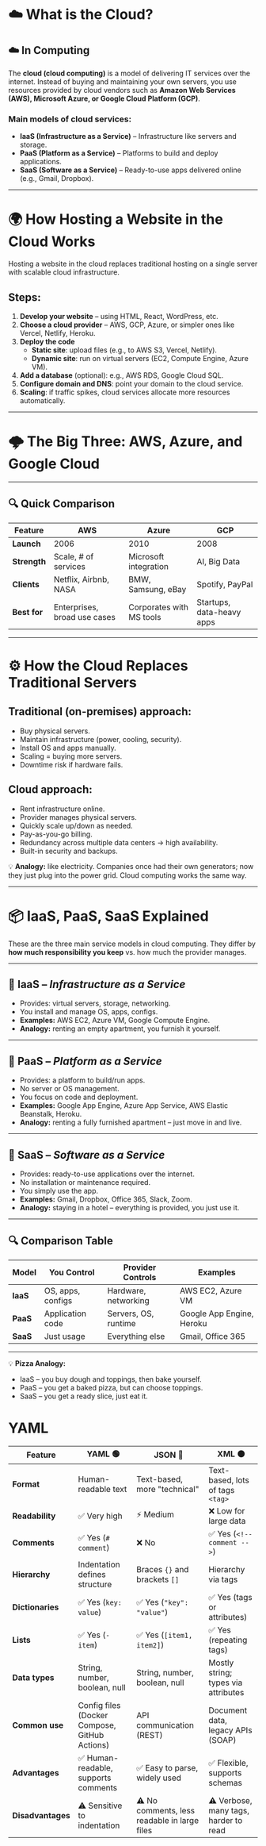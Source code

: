 # ☁️ What is the Cloud?

## ☁️ In Computing
The **cloud (cloud computing)** is a model of delivering IT services over the internet. Instead of buying and maintaining your own servers, you use resources provided by cloud vendors such as **Amazon Web Services (AWS), Microsoft Azure, or Google Cloud Platform (GCP)**.

### Main models of cloud services:
- **IaaS (Infrastructure as a Service)** – Infrastructure like servers and storage.  
- **PaaS (Platform as a Service)** – Platforms to build and deploy applications.  
- **SaaS (Software as a Service)** – Ready-to-use apps delivered online (e.g., Gmail, Dropbox).  

---

# 🌍 How Hosting a Website in the Cloud Works

Hosting a website in the cloud replaces traditional hosting on a single server with scalable cloud infrastructure.

## Steps:
1. **Develop your website** – using HTML, React, WordPress, etc.  
2. **Choose a cloud provider** – AWS, GCP, Azure, or simpler ones like Vercel, Netlify, Heroku.  
3. **Deploy the code**  
   - **Static site**: upload files (e.g., to AWS S3, Vercel, Netlify).  
   - **Dynamic site**: run on virtual servers (EC2, Compute Engine, Azure VM).  
4. **Add a database** (optional): e.g., AWS RDS, Google Cloud SQL.  
5. **Configure domain and DNS**: point your domain to the cloud service.  
6. **Scaling**: if traffic spikes, cloud services allocate more resources automatically.  

---

# 🌩️ The Big Three: AWS, Azure, and Google Cloud

---

## 🔍 Quick Comparison
| Feature | AWS | Azure | GCP |
|---------|-----|-------|-----|
| **Launch** | 2006 | 2010 | 2008 |
| **Strength** | Scale, # of services | Microsoft integration | AI, Big Data |
| **Clients** | Netflix, Airbnb, NASA | BMW, Samsung, eBay | Spotify, PayPal |
| **Best for** | Enterprises, broad use cases | Corporates with MS tools | Startups, data-heavy apps |

---

# ⚙️ How the Cloud Replaces Traditional Servers

## Traditional (on-premises) approach:
- Buy physical servers.  
- Maintain infrastructure (power, cooling, security).  
- Install OS and apps manually.  
- Scaling = buying more servers.  
- Downtime risk if hardware fails.  

## Cloud approach:
- Rent infrastructure online.  
- Provider manages physical servers.  
- Quickly scale up/down as needed.  
- Pay-as-you-go billing.  
- Redundancy across multiple data centers → high availability.  
- Built-in security and backups.  

💡 **Analogy:** like electricity. Companies once had their own generators; now they just plug into the power grid. Cloud computing works the same way.  

---

# 📦 IaaS, PaaS, SaaS Explained

These are the three main service models in cloud computing. They differ by **how much responsibility you keep** vs. how much the provider manages.

---

## 🔹 IaaS – *Infrastructure as a Service*
- Provides: virtual servers, storage, networking.  
- You install and manage OS, apps, configs.  
- **Examples:** AWS EC2, Azure VM, Google Compute Engine.  
- **Analogy:** renting an empty apartment, you furnish it yourself.  

---

## 🔹 PaaS – *Platform as a Service*
- Provides: a platform to build/run apps.  
- No server or OS management.  
- You focus on code and deployment.  
- **Examples:** Google App Engine, Azure App Service, AWS Elastic Beanstalk, Heroku.  
- **Analogy:** renting a fully furnished apartment – just move in and live.  

---

## 🔹 SaaS – *Software as a Service*
- Provides: ready-to-use applications over the internet.  
- No installation or maintenance required.  
- You simply use the app.  
- **Examples:** Gmail, Dropbox, Office 365, Slack, Zoom.  
- **Analogy:** staying in a hotel – everything is provided, you just use it.  

---

## 🔍 Comparison Table

| Model | You Control | Provider Controls | Examples |
|-------|-------------|-------------------|----------|
| **IaaS** | OS, apps, configs | Hardware, networking | AWS EC2, Azure VM |
| **PaaS** | Application code | Servers, OS, runtime | Google App Engine, Heroku |
| **SaaS** | Just usage | Everything else | Gmail, Office 365 |

---

💡 **Pizza Analogy:**  
- IaaS – you buy dough and toppings, then bake yourself.  
- PaaS – you get a baked pizza, but can choose toppings.  
- SaaS – you get a ready slice, just eat it.  

# YAML 

| Feature             | YAML 🟢                                   | JSON 🔵                           | XML 🟠                               |
|--------------------|------------------------------------------|---------------------------------|-------------------------------------|
| **Format**          | Human-readable text                        | Text-based, more "technical"    | Text-based, lots of tags `<tag>`    |
| **Readability**     | ✅ Very high                               | ⚡ Medium                        | ❌ Low for large data                |
| **Comments**        | ✅ Yes (`# comment`)                        | ❌ No                             | ✅ Yes (`<!-- comment -->`)          |
| **Hierarchy**       | Indentation defines structure              | Braces `{}` and brackets `[]`   | Hierarchy via tags                   |
| **Dictionaries**    | ✅ Yes (`key: value`)                       | ✅ Yes (`"key": "value"`)        | ✅ Yes (tags or attributes)          |
| **Lists**           | ✅ Yes (`- item`)                           | ✅ Yes (`[item1, item2]`)        | ✅ Yes (repeating tags)              |
| **Data types**      | String, number, boolean, null             | String, number, boolean, null  | Mostly string; types via attributes |
| **Common use**      | Config files (Docker Compose, GitHub Actions) | API communication (REST)       | Document data, legacy APIs (SOAP)   |
| **Advantages**      | ✅ Human-readable, supports comments        | ✅ Easy to parse, widely used    | ✅ Flexible, supports schemas        |
| **Disadvantages**   | ⚠️ Sensitive to indentation                 | ⚠️ No comments, less readable in large files | ⚠️ Verbose, many tags, harder to read |

